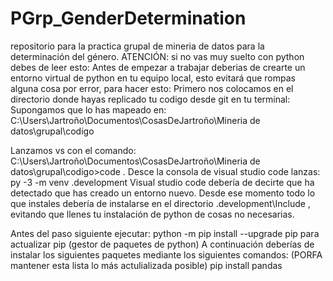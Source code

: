 # PGrp_GenderDetermination
repositorio para la practica grupal de mineria de datos para la determinación del género.
ATENCIÓN: si no vas muy suelto con python debes de leer esto:
Antes de empezar a trabajar deberias de crearte un entorno virtual de python en tu equipo local, esto evitará que rompas
alguna cosa por error, para hacer esto:
Primero nos colocamos en el directorio donde hayas replicado tu codigo desde git en tu terminal:
Supongamos que lo has mapeado en:
C:\Users\Jartroño\Documentos\CosasDeJartroño\Mineria de datos\grupal\codigo

Lanzamos vs con el comando:
C:\Users\Jartroño\Documentos\CosasDeJartroño\Mineria de datos\grupal\codigo>code .
Desce la consola de visual studio code lanzas:
py -3 -m venv .development
Visual studio code debería de decirte que ha detectado que has creado un entorno nuevo.
Desde ese momento todo lo que instales debería de instalarse en el directorio .development\Include , evitando que llenes
tu instalación de python de cosas no necesarias.

Antes del paso siguiente ejecutar: python -m pip install --upgrade pip para actualizar pip (gestor de paquetes de python)
A continuación deberías de instalar los siguientes paquetes mediante los siguientes comandos:
(PORFA mantener esta lista lo más actulializada posible)
 pip install pandas 
